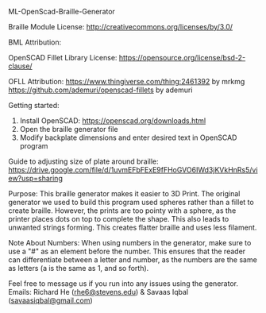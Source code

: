 ML-OpenScad-Braille-Generator

Braille Module License:
http://creativecommons.org/licenses/by/3.0/

BML Attribution:

OpenSCAD Fillet Library License:
https://opensource.org/license/bsd-2-clause/

OFLL Attribution:
https://www.thingiverse.com/thing:2461392 by mrkmg
https://github.com/ademuri/openscad-fillets by ademuri

Getting started:
1. Install OpenSCAD: https://openscad.org/downloads.html
2. Open the braille generator file
3. Modify backplate dimensions and enter desired text in OpenSCAD program

Guide to adjusting size of plate around braille: 
https://drive.google.com/file/d/1uvmEFbFExE9fFHoGVO6IWd3jKVkHnRs5/view?usp=sharing

Purpose: 
This braille generator makes it easier to 3D Print. The original generator we used to build this program used spheres rather than a fillet to create braille. However, the prints are too pointy with a sphere, as the printer places dots on top to complete the shape. This also leads to unwanted strings forming. This creates flatter braille and uses less filament. 

Note About Numbers: When using numbers in the generator, make sure to use a "#" as an element before the number. This ensures that the reader can differentiate between a letter and number, as the numbers are the same as letters (a is the same as 1, and so forth). 

Feel free to message us if you run into any issues using the generator.
Emails: Richard He (rhe6@stevens.edu) & Savaas Iqbal (savaasiqbal@gmail.com)
